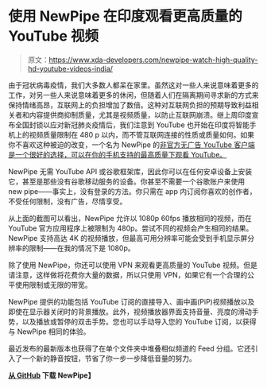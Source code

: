 # 使用 NewPipe 在印度观看更高质量的 YouTube 视频

> 原文：<https://www.xda-developers.com/newpipe-watch-high-quality-hd-youtube-videos-india/>

由于冠状病毒疫情，我们大多数人都呆在家里。虽然这对一些人来说意味着更多的工作，对另一些人来说意味着更多的休闲，但随着人们在隔离期间寻求新的方式来保持情绪高昂，互联网上的负担增加了数倍。这种对互联网负担的预期导致利益相关者和内容提供商抑制质量，尤其是视频质量，以防止互联网崩溃。继上周印度宣布全国封锁以应对新冠肺炎疫情后，我们注意到 YouTube 也开始在印度将智能手机上的视频质量限制在 480 p 以内，而不管互联网连接的性质或质量如何。如果你不喜欢这种被迫的改变，一个名为 NewPipe 的[非官方无广告 YouTube 客户端是一个很好的选择，可以在你的手机支持的最高质量下观看 YouTube。](https://www.xda-developers.com/newpipe-unofficial-youtube-broken-fix/)

NewPipe 无需 YouTube API 或谷歌框架库，因此你可以在任何安卓设备上安装它，甚至是那些没有谷歌移动服务的设备。你甚至不需要一个谷歌账户来使用 new pipe——事实上，没有登录的方法。你只需在 app 内订阅你喜欢的创作者，不受任何限制，没有广告，尽情享受。

从上面的截图可以看出，NewPipe 允许以 1080p 60fps 播放相同的视频，而在 YouTube 官方应用程序上被限制为 480p。尝试不同的视频会产生相同的结果。NewPipe 支持高达 4K 的视频播放，但最高可用分辨率可能会受到手机显示屏分辨率的限制——在我的情况下是 1080p。

除了使用 NewPipe，你还可以使用 VPN 来观看更高质量的 YouTube 视频。但是请注意，这样做将花费你大量的数据，所以只使用 VPN，如果它有一个合理的公平使用限制或无限的带宽。

NewPipe 提供的功能包括 YouTube 订阅的直接导入、画中画(PiP)视频播放以及即使在显示器关闭时的背景播放。此外，视频播放器界面支持音量、亮度的滑动手势，以及播放或暂停的双击手势。您也可以手动导入您的 YouTube 订阅，以获得与 NewPipe 相同的体验。

最近发布的最新版本也获得了在单个文件夹中堆叠相似频道的 Feed 分组。它还引入了一个新的静音按钮，节省了你一步一步降低音量的努力。

**[从 GitHub](https://github.com/TeamNewPipe/NewPipe/releases) 下载 NewPipe】**